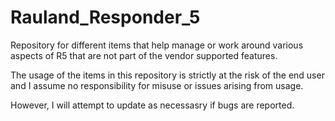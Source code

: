 # Rauland_Responder_5
Repository for different items that help manage or work around various aspects of R5 that are not part of the vendor supported features.

The usage of the items in this repository is strictly at the risk of the end user and I assume no responsibility for misuse or issues arising from usage.

However, I will attempt to update as necessasry if bugs are reported.
